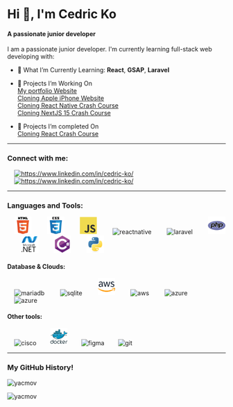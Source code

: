 # Hi 👋, I'm Cedric Ko

#### A passionate junior developer

I am a passionate junior developer. I'm currently learning full-stack web developing with:

- 🌱 What I’m Currently Learning: **React**, **GSAP**, **Laravel**
- 🔭 Projects I’m Working On
  <br>[My portfolio Website](https://yacmov.github.io)
  <br>[Cloning Apple iPhone Website ](https://github.com/yacmov/apple_website)
  <br>[Cloning React Native Crash Course ](https://github.com/yacmov/React-Native-Crash-Course)
  <br>[Cloning NextJS 15 Crash Course ](https://github.com/yacmov/JSMastery-NextJS-YCDirectory)

- 🔭 Projects I’m completed On
  <br>[Cloning React Crash Course ](https://github.com/yacmov/JSMastery-ReactJS-MovieLands)

---

### Connect with me:

<p class="ml-2">
          <a href="https://www.linkedin.com"><img style="margin-left:16px"
              src="https://raw.githubusercontent.com/rahuldkjain/github-profile-readme-generator/master/src/images/icons/Social/linked-in-alt.svg"
              alt="https://www.linkedin.com/in/cedric-ko/" height="40" width="30" /></a>
              &nbsp;&nbsp;&nbsp;
<a href="mailto:yamcov@gmail.com"><img style="margin-left:16px"
              src="https://cdn.pixabay.com/photo/2016/06/13/17/30/mail-1454731_1280.png"
              alt="https://www.linkedin.com/in/cedric-ko/" height="40" width="40" /> </a>

---

### **Languages and Tools:**

<img style="margin-left: 16px"
    src="https://raw.githubusercontent.com/devicons/devicon/master/icons/html5/html5-original-wordmark.svg"
    alt="html5" width="40" height="40" />
&nbsp;&nbsp;&nbsp;
<img style="margin-left: 16px"
    src="https://raw.githubusercontent.com/devicons/devicon/master/icons/css3/css3-original-wordmark.svg"
    alt="css3" width="40" height="40" />
&nbsp;&nbsp;&nbsp;
<img style="margin-left: 16px"
    src="https://raw.githubusercontent.com/devicons/devicon/master/icons/javascript/javascript-original.svg"
    alt="javascript" width="40" height="40" />
&nbsp;&nbsp;&nbsp;
<img style="margin-left: 16px"
    src="https://reactnative.dev/img/header_logo.svg" alt="reactnative" width="40" height="40" />
&nbsp;&nbsp;&nbsp;
<img style="margin-left: 16px"
    src="https://laravel.com/img/logomark.min.svg" alt="laravel" width="38" height="38" />
&nbsp;&nbsp;&nbsp;
<img style="margin-left: 16px"
    src="https://raw.githubusercontent.com/devicons/devicon/master/icons/php/php-original.svg" alt="php"
    width="40" height="40" />
&nbsp;&nbsp;&nbsp;
<img style="margin-left: 16px" 
    src="https://raw.githubusercontent.com/devicons/devicon/master/icons/dot-net/dot-net-original-wordmark.svg"   alt="dotnet" width="40" height="40" />
&nbsp;&nbsp;&nbsp;
<img style="margin-left: 16px" 
    src="https://raw.githubusercontent.com/devicons/devicon/master/icons/csharp/csharp-original.svg"
    alt="csharp" width="40" height="40" />
&nbsp;&nbsp;&nbsp;
<img style="margin-left: 16px" 
    src="https://raw.githubusercontent.com/devicons/devicon/master/icons/python/python-original.svg"
    alt="python" width="40" height="40" />
&nbsp;&nbsp;&nbsp;

#### Database & Clouds:

<img style="margin-left: 16px"
    src="https://www.vectorlogo.zone/logos/mariadb/mariadb-icon.svg" alt="mariadb" width="40" height="40" />
&nbsp;&nbsp;&nbsp;
<img style="margin-left: 16px" 
    src="https://www.vectorlogo.zone/logos/sqlite/sqlite-icon.svg" alt="sqlite" width="40" height="40" />
&nbsp;&nbsp;&nbsp;
<img style="margin-left: 16px"
    src="https://raw.githubusercontent.com/devicons/devicon/master/icons/amazonwebservices/amazonwebservices-original-wordmark.svg"
    alt="aws" width="40" height="40" />
&nbsp;&nbsp;&nbsp;
<img style="margin-left: 16px" 
    src="https://images.credly.com/size/680x680/images/00634f82-b07f-4bbd-a6bb-53de397fc3a6/image.png"
    alt="aws" width="40" height="40" />
&nbsp;&nbsp;&nbsp;
<img style="margin-left: 16px"
    src="https://www.vectorlogo.zone/logos/microsoft_azure/microsoft_azure-icon.svg" alt="azure" width="40"
    height="40" />
&nbsp;&nbsp;&nbsp;
<img style="margin-left: 16px"
    src="https://learn.microsoft.com/media/learn/certification/badges/microsoft-certified-fundamentals-badge.svg?branch=main"
    alt="azure" width="40" height="40" />
&nbsp;&nbsp;

#### **Other tools:**

<img style="margin-left: 16px" 
    src="https://images.credly.com/size/680x680/images/054913b2-e271-49a2-a1a4-9bf1c1f9a404/CyberEssentials.png"
    alt="cisco" width="40" height="40" />
&nbsp;&nbsp;
<img style="margin-left: 16px" 
    src="https://raw.githubusercontent.com/devicons/devicon/master/icons/docker/docker-original-wordmark.svg"
    alt="docker" width="40" height="40" />
&nbsp;&nbsp;
<img style="margin-left: 16px" 
    src="https://www.vectorlogo.zone/logos/figma/figma-icon.svg" alt="figma" width="40" height="40" />
&nbsp;&nbsp;
<img style="margin-left: 16px" 
    src="https://www.vectorlogo.zone/logos/git-scm/git-scm-icon.svg" alt="git" width="40" height="40" />
&nbsp;&nbsp;

---

### **My GitHub History!**

<section class="mr-2">
          <p><img width="570" src="https://github-readme-stats.vercel.app/api?username=yacmov&show_icons=true&locale=en"
              alt="yacmov" />
          </p>
        </section>
        <section>
          <p><img width="570"
              src="https://github-readme-stats.vercel.app/api/top-langs?username=yacmov&show_icons=true&locale=en&layout=compact"
              alt="yacmov" /></p>
        </section>

